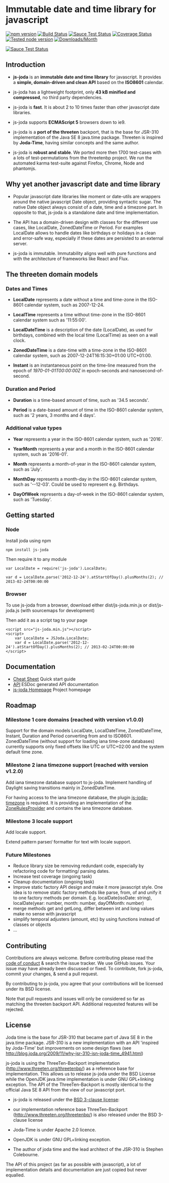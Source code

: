 Immutable date and time library for javascript
==============================================

[![npm version](https://badge.fury.io/js/js-joda.svg)](https://badge.fury.io/js/js-joda)
[![Build Status](https://travis-ci.org/js-joda/js-joda.svg?branch=master)](https://travis-ci.org/js-joda/js-joda)
[![Sauce Test Status](https://saucelabs.com/buildstatus/js-joda)](https://saucelabs.com/u/js-joda)
[![Coverage Status](https://coveralls.io/repos/js-joda/js-joda/badge.svg?branch=master&service=github)](https://coveralls.io/github/js-joda/js-joda?branch=master)
[![Tested node version](https://img.shields.io/badge/tested_with-current_node_LTS-blue.svg?style=flat)]()
[![Downloads/Month](https://img.shields.io/npm/dm/js-joda.svg)](https://img.shields.io/npm/dm/js-joda.svg)

[![Sauce Test Status](https://saucelabs.com/browser-matrix/js-joda.svg)](https://saucelabs.com/u/js-joda)

## Introduction

+ **js-joda** is an **immutable date and time library** for javascript. It provides a **simple, domain-driven and clean API** based on the **ISO8601** calendar.

+ js-joda has a lightweight footprint, only **43 kB minified and compressed**, no third party dependencies.
 
+ js-joda is **fast**. It is about 2 to 10 times faster than other javascript date libraries.
 
+ js-joda supports **ECMAScript 5** browsers down to ie9.          

+ js-joda is a **port of the threeten** backport, that is the base for JSR-310 implementation of the Java SE 8 java.time package. Threeten is inspired by **Joda-Time**, having similar concepts and the same author.

+ js-joda is **robust and stable**. We ported more then 1700 test-cases with a lots of test-permutations from the threetenbp project. We run the automated karma test-suite against Firefox, Chrome, Node and phantomjs.
     

## Why yet another javascript date and time library

+ Popular javascript date libraries like moment or date-utils are wrappers around the native javascript Date object,
providing syntactic sugar. The native Date object always consist of a date, time and a timezone part.
In opposite to that, js-joda is a standalone date and time implementation.

+ The API has a domain-driven design with classes for the different use cases, like LocalDate, ZonedDateTime or Period.
For examples LocalDate allows to handle dates like birthdays or holidays in a clean and error-safe way,
especially if these dates are persisted to an external server.

+ js-joda is immutable. Immutability aligns well with pure functions and
with the architecture of frameworks like React and Flux.

## The threeten domain models

### Dates and Times

+ **LocalDate** represents a date without a time and time-zone in the ISO-8601 calendar system, such as 2007-12-24.

+ **LocalTime** represents a time without time-zone in the ISO-8601 calendar system such as '11:55:00'.

+ **LocalDateTime** is a description of the date (LocalDate), as used for birthdays, combined with the local time (LocalTime) as seen on a wall clock.

+ **ZonedDateTime** is a date-time with a time-zone in the ISO-8601 calendar system, such as 2007-12-24T16:15:30+01:00 UTC+01:00.

+ **Instant** is an instantaneous point on the time-line measured from the epoch of *1970-01-01T00:00:00Z* in epoch-seconds and nanosecond-of-second.

### Duration and Period

+ **Duration** is a time-based amount of time, such as '34.5 seconds'.

+ **Period**  is a date-based amount of time in the ISO-8601 calendar system, such as '2 years, 3 months and 4 days'.

### Additional value types

+ **Year**  represents a year in the ISO-8601 calendar system, such as '2016'.

+ **YearMonth**  represents a year and a month in the ISO-8601 calendar system, such as '2016-01'.

+ **Month**  represents a month-of-year in the ISO-8601 calendar system, such as 'July'.

+ **MonthDay**  represents a month-day in the ISO-8601 calendar system, such as '--12-03'. Could be used to represent e.g. Birthdays.

+ **DayOfWeek**  represents a day-of-week in the ISO-8601 calendar system, such as 'Tuesday'.

## Getting started

### Node

Install joda using npm

    npm install js-joda

Then require it to any module

    var LocalDate = require('js-joda').LocalDate;

    var d = LocalDate.parse('2012-12-24').atStartOfDay().plusMonths(2); // 2013-02-24T00:00:00

### Browser

To use js-joda from a browser, download either dist/js-joda.min.js or dist/js-joda.js (with sourcemaps for development)

Then add it as a script tag to your page

    <script src="js-joda.min.js"></script>
    <script>
        var LocalDate = JSJoda.LocalDate;
        var d = LocalDate.parse('2012-12-24').atStartOfDay().plusMonths(2); // 2013-02-24T00:00:00
    </script>

## Documentation

+ [Cheat Sheet](CheatSheet.md) Quick start guide
+ [API](//js-joda.github.io/js-joda/esdoc/) ESDoc generated API documentation
+ [js-joda Homepage](http://js-joda.github.io/js-joda/) Project homepage

## Roadmap

### Milestone 1 core domains (reached with version v1.0.0)

Support for the domain models LocalDate, LocalDateTime, ZonedDateTime, Instant, Duration 
and Period converting from and to ISO8601. ZonedDateTime (without support for loading iana time-zone databases) currently supports 
only fixed offsets like UTC or UTC+02:00 and the system default time zone.
 
### Milestone 2 iana timezone support (reached with version v1.2.0)

Add iana timezone database support to js-joda. Implement handling of Daylight saving transitions mainly in ZonedDateTime.

For having access to the iana timezone database, the plugin [js-joda-timezone](https://github.com/js-joda/js-joda-timezone) is required. It is providing an implementation of the [ZoneRulesProvider](https://js-joda.github.io/js-joda/esdoc/class/src/zone/ZoneRulesProvider.js~ZoneRulesProvider.html) and contains the iana timezone database.

### Milestone 3 locale support

Add locale support.

Extend pattern parser/ formatter for text with locale support.
  
### Future Milestones

* Reduce library size be removing redundant code, especially by refactoring code for formatting/ parsing dates.
* Increase test coverage (ongoing task)
* Cleanup documentation (ongoing task)
* Improve static factory API design and make it more javascript style. 
One idea is to remove static factory methods like parse, from, of and unify it to one factory methods per domain. 
E.g. localDate(isoDate: string), localDate(year: number, month: number, dayOfMonth: number)
* merge methods get and getLong, differ between int and long values make no sense with javascript 
* simplify temporal adjusters (amount, etc) by using functions instead of classes or objects
* ...

## Contributing

Contributions are always welcome. Before contributing please read the [code of conduct](http://contributor-covenant.org/version/1/4/) & 
search the issue tracker. We use GitHub issues.  Your issue may have already been discussed or fixed. 
To contribute, fork js-joda, commit your changes, & send a pull request.

By contributing to js-joda, you agree that your contributions will be licensed under its BSD license.

Note that pull requests and issues will only be considered so far as matching the threeten backport API. 
Additional requested features will be rejected.

## License

Joda time is the base for JSR-310 that became part of Java SE 8 in the java.time package.
JSR-310 is a new implementation with an API 'inspired by Joda-Time' but improvements on some design flaws (see 
http://blog.joda.org/2009/11/why-jsr-310-isn-joda-time_4941.html)

js-joda is using the ThreeTen-Backport implementation (http://www.threeten.org/threetenbp/) as a reference base for implementation.
This allows us to release js-joda under the BSD License while the OpenJDK java.time implementation is under GNU GPL+linking exception.
The API of the ThreeTen-Backport is mostly identical to the official Java SE 8 API from the view of our javascript port.

+ js-joda is released under the [BSD 3-clause license](LICENSE):

+ our implementation reference base ThreeTen-Backport (http://www.threeten.org/threetenbp/) is also released under the BSD 3-clause license

+ Joda-Time is under Apache 2.0 licence.

+ OpenJDK is under GNU GPL+linking exception.

+ The author of joda time and the lead architect of the JSR-310 is Stephen Colebourne.

The API of this project (as far as possible with javascript), a lot of implementation details and documentation
are just copied but never equalled.
